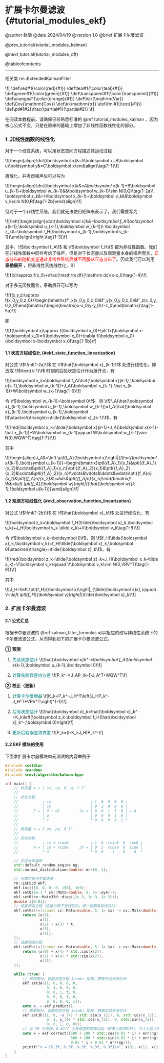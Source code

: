 扩展卡尔曼滤波 {#tutorial_modules_ekf}
============

@author 赵曦
@date 2024/04/19
@version 1.0
@brief 扩展卡尔曼滤波

@prev_tutorial{tutorial_modules_kalman}

@next_tutorial{tutorial_modules_dft}

@tableofcontents

------

相关类 rm::ExtendedKalmanFilter

\f[
\def\red#1{\color{red}{#1}}
\def\teal#1{\color{teal}{#1}}
\def\green#1{\color{green}{#1}}
\def\transparent#1{\color{transparent}{#1}}
\def\orange#1{\color{orange}{#1}}
\def\Var{\mathrm{Var}}
\def\Cov{\mathrm{Cov}}
\def\tr{\mathrm{tr}}
\def\fml#1{\text{(#1)}}
\def\ptl#1#2{\frac{\partial#1}{\partial#2}}
\f]

在阅读本教程前，请确保已经熟悉标准的 @ref tutorial_modules_kalman ，因为核心公式不变，只是在原来的基础上增加了非线性函数线性化的部分。

### 1. 非线性函数的线性化

对于一个线性系统，可以用状态空间方程描述其运动过程

\f[\begin{align}\dot{\boldsymbol x}&=A\boldsymbol x+B\boldsymbol u\\\boldsymbol y&=C\boldsymbol x\end{align}\tag{1-1}\f]

离散化，并考虑噪声后可以写为

\f[\begin{align}\dot{\boldsymbol x}_k&=A\boldsymbol x_{k-1}+B\boldsymbol u_{k-1}+\boldsymbol w_{k-1}&&\boldsymbol w_{k-1}\sim N(0,Q)\tag{1-2a}\\
\boldsymbol z_k&=H\boldsymbol x_{k-1}+\boldsymbol v_k&&\boldsymbol v_k\sim N(0,R)\tag{1-2b}\end{align}\f]

但对于一个非线性系统，我们就无法使用矩阵来表示了，我们需要写为

\f[\left\{\begin{align}\dot{\boldsymbol x}_k&=\boldsymbol f_A(\boldsymbol x_{k-1},\boldsymbol u_{k-1},\boldsymbol w_{k-1})\\
\boldsymbol z_k&=\boldsymbol f_H(\boldsymbol x_{k-1},\boldsymbol v_{k-1})\end{align}\right.\tag{1-3}\f]

其中，\f$\boldsymbol f_A\f$ 和 \f$\boldsymbol f_H\f$ 都为非线性函数。我们在非线性函数中同样考虑了噪声，但是对于状态量以及观测量本身的噪声而言，<span style="color: red">正态分布的随机变量通过非线性系统后就不再服从正态分布了</span>。因此我们可以利用 **泰勒展开** ，将非线性系统线性化，即

\f[f(x)\approx f(x_0)+\frac{\mathrm df}{\mathrm dx}(x-x_0)\tag{1-4}\f]

对于多元函数而言，泰勒展开可以写为

\f[f(x,y,z)\approx f(x_0,y_0,z_0)+\begin{bmatrix}f'_x(x_0,y_0,z_0)&f'_y(x_0,y_0,z_0)&f'_z(x_0,y_0,z_0)\end{bmatrix}\begin{bmatrix}x-x_0\\y-y_0\\z-z_0\end{bmatrix}\tag{1-5a}\f]

即

\f[f(\boldsymbol x)\approx f(\boldsymbol x_0)+\ptl fx(\boldsymbol x-\boldsymbol x_0)=f(\boldsymbol x_0)+\nabla f(\boldsymbol x_0)(\boldsymbol x-\boldsymbol x_0)\tag{1-5b}\f]

#### 1.1 状态方程线性化 {#ekf_state_function_linearization}

对公式 \f$\fml{1-2a}\f$ 在 \f$\hat{\boldsymbol x}_{k-1}\f$ 处进行线性化，即选取 \f$\text{k-1}\f$ 时刻的后验状态估计作为展开点，有

\f[\boldsymbol x_k=\boldsymbol f_A(\hat{\boldsymbol x}_{k-1},\boldsymbol u_{k-1},\boldsymbol w_{k-1})+J_A(\boldsymbol x_{k-1}-\hat x_{k-1})+W\boldsymbol w_{k-1}\tag{1-6}\f]

令 \f$\boldsymbol w_{k-1}=\boldsymbol 0\f$，则 \f$f_A(\hat{\boldsymbol x}_{k-1},\boldsymbol u_{k-1},\boldsymbol w_{k-1})=f_A(\hat{\boldsymbol x}_{k-1},\boldsymbol u_{k-1},\boldsymbol 0)\stackrel{\triangle}=\tilde{\boldsymbol x}_{k-1}\f$，有

\f[\red{\boldsymbol x_k=\tilde{\boldsymbol x}_{k-1}+J_A(\boldsymbol x_{k-1}-\hat x_{k-1})+W\boldsymbol w_{k-1}\qquad W\boldsymbol w_{k-1}\sim N(0,WQW^T)\tag{1-7}}\f]

其中

\f[\begin{align}J_A&=\left.\ptl{f_A}{\boldsymbol x}\right|_{(\hat{\boldsymbol x}_{k-1},\boldsymbol u_{k-1})}=\begin{bmatrix}\ptl{{f_A}_1}{x_1}&\ptl{{f_A}_1}{x_2}&\cdots&\ptl{{f_A}_1}{x_n}\\\ptl{{f_A}_2}{x_1}&\ptl{{f_A}_2}{x_2}&\cdots&\ptl{{f_A}_2}{x_n}\\\vdots&\vdots&\ddots&\vdots\\\ptl{{f_A}_n}{x_1}&\ptl{{f_A}_n}{x_2}&\cdots&\ptl{{f_A}_n}{x_n}\end{bmatrix}\\
W&=\left.\ptl{f_A}{\boldsymbol w}\right|_{(\hat{\boldsymbol w}_{k-1},\boldsymbol u_{k-1})}\end{align}\f]

#### 1.2 观测方程线性化 {#ekf_observation_function_linearization}

对公式 \f$\fml{1-2b}\f$ 在 \f$\hat{\boldsymbol x}_k\f$ 处进行线性化，有

\f[\boldsymbol z_k=\boldsymbol f_H(\tilde{\boldsymbol x}_k,\boldsymbol v_k)+J_H(\boldsymbol x_k-\tilde x_k)+V\boldsymbol v_k\tag{1-8}\f]

令 \f$\boldsymbol v_k=\boldsymbol 0\f$，则 \f$f_H(\tilde{\boldsymbol x}_k,\boldsymbol v_k)=f_H(\tilde{\boldsymbol x}_k,\boldsymbol 0)\stackrel{\triangle}=\tilde{\boldsymbol z}_k\f$，有

\f[\red{\boldsymbol z_k=\tilde{\boldsymbol z}_k+J_H(\boldsymbol x_k-\tilde x_k)+V\boldsymbol v_k\qquad V\boldsymbol v_k\sim N(0,VRV^T)\tag{1-9}}\f]

其中

\f[J_H=\left.\ptl{f_H}{\boldsymbol x}\right|_{\tilde{\boldsymbol x}_k},\qquad V=\left.\ptl{f_H}{\boldsymbol v}\right|_{\tilde{\boldsymbol x}_k}\f]

### 2. 扩展卡尔曼滤波

#### 2.1 公式汇总

根据卡尔曼滤波的 @ref kalman_filter_formulas 可以相应的改写非线性系统下的卡尔曼滤波公式，从而得到如下的扩展卡尔曼滤波公式。

**① 预测**

1. <span style="color: teal">先验状态估计</span>
   \f[\hat{\boldsymbol x}_k^-=\boldsymbol f_A(\boldsymbol x_{k-1},\boldsymbol u_{k-1},\boldsymbol 0)\f]

2. <span style="color: teal">计算先验误差协方差</span>
   \f[P_k^-=J_AP_{k-1}J_A^T+WQW^T\f]

**② 校正（更新）**

1. <span style="color: teal">计算卡尔曼增益</span>
   \f[K_k=P_k^-J_H^T\left(J_HP_k^-J_H^T+VRV^T\right)^{-1}\f]

2. <span style="color: teal">后验状态估计</span>
   \f[\hat{\boldsymbol x}_k=\hat{\boldsymbol x}_k^-+K_k\left[\boldsymbol z_k-\boldsymbol f_H(\hat{\boldsymbol x}_k^-,\boldsymbol 0)\right]\f]

3. <span style="color: teal">更新后验误差协方差</span>
   \f[P_k=(I-K_kJ_H)P_k^-\f]

#### 2.2 EKF 模块的使用

下面拿扩展卡尔曼模块单元测试的内容举例子

```cpp
#include <cstdio>
#include <random>
#include <rmvl/algorithm/kalman.hpp>

int main() {
    // 状态量 x = [ cx, cy, θ, ω, r ]ᵀ
    //
    // 状态方程
    //           ┌ cx                  ┌ 1  0  0  0  0 ┐
    //           │ cy                  │ 0  1  0  0  0 │
    //       F = │ θ + ωT         Ja = │ 0  0  1  T  0 │ = A
    //           │ ω                   │ 0  0  0  1  0 │
    //           └ r                   └ 0  0  0  0  1 ┘
    //
    // 观测量 z = [ px, py, θ ]ᵀ
    //
    // 观测方程
    //           ┌ cx + rcosθ          ┌ 1  0 -rsinθ  0  cosθ ┐
    //       H = │ cy + rsinθ     Jh = │ 0  1  rcosθ  0  sinθ │
    //           └ θ                   └ 0  0    1    0    0  ┘

    // 正态分布噪声
    std::default_random_engine ng;
    std::normal_distribution<double> err{0, 1};

    // 创建扩展卡尔曼滤波
    rm::EKF53d ekf;
    ekf.init({0, 0, 0, 0, 150}, 1e5);
    ekf.setQ(1e-1 * cv::Matx<double, 5, 5>::eye());
    ekf.setR(cv::Matx33d::diag({1e-3, 1e-3, 1e-3}));
    double t{0.01};
    // 设置状态方程（这里的例子是线性的，但一般都是非线性的）
    ekf.setFa([=](const cv::Matx<double, 5, 1> &x) -> cv::Matx<double, 5, 1> {
        return {x(0),
                x(1),
                x(2) + x(3) * t,
                x(3),
                x(4)};
    });
    // 设置观测方程
    ekf.setFh([=](const cv::Matx<double, 5, 1> &x) -> cv::Matx<double, 3, 1> {
        return {x(0) + x(4) * std::cos(x(2)),
                x(1) + x(4) * std::sin(x(2)),
                x(2)};
    });

    while (true) {
        // 预测部分，设置状态方程 Jacobi 矩阵，获取先验状态估计
        ekf.setJa({1, 0, 0, 0, 0,
                   0, 1, 0, 0, 0,
                   0, 0, 1, t, 0,
                   0, 0, 0, 1, 0,
                   0, 0, 0, 0, 1});
        auto x_ = ekf.predict();
        // 更新部分，设置观测方程 Jacobi 矩阵，获取后验状态估计
        ekf.setJh({1, 0, -x_(4) * std::sin(x_(2)), 0, std::cos(x_(2)),
                   0, 1, x_(4) * std::cos(x_(2)), 0, std::sin(x_(2)),
                   0, 0, 1, 0, 0});
        // 以 20 为半径，0.02/T 为角速度的圆周运动（图像上是顺时针），并人为加上观测噪声
        auto x = ekf.correct({500 + 200 * std::cos(0.02 * i) + err(ng),
                              500 + 200 * std::sin(0.02 * i) + err(ng),
                              0.02 * i + 0.01 * err(ng)});
        printf("x = [%.3f, %.3f, %.3f, %.3f, %.3f]\n", x(0), x(1), x(2), x(3), x(4));
    }
}
```
